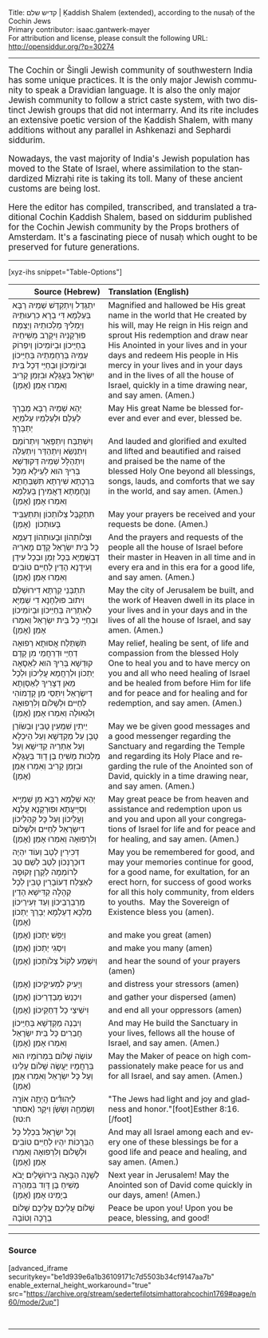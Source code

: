 <html>
<head></head>
<body>
Title: קדיש שלם | Ḳaddish Shalem (extended), according to the nusaḥ of the Cochin Jews<br />
Primary contributor: isaac.gantwerk-mayer<br />
For attribution and license, please consult the following URL: <a href="http://opensiddur.org/?p=30274">http://opensiddur.org/?p=30274</a>
<p />
<hr />

<div class="english" lang="en" style="font-size: 1.2em;">
The Cochin or Šingli Jewish community of southwestern India has some unique practices. It is the only major Jewish community to speak a Dravidian language. It is also the only major Jewish community to follow a strict caste system, with two distinct Jewish groups that did not intermarry. And its rite includes an extensive poetic version of the Ḳaddish Shalem, with many additions without any parallel in Ashkenazi and Sephardi siddurim.

Nowadays, the vast majority of India's Jewish population has moved to the State of Israel, where assimilation to the standardized Mizraḥi rite is taking its toll. Many of these ancient customs are being lost. 

Here the editor has compiled, transcribed, and translated a traditional Cochin Ḳaddish Shalem, based on siddurim published for the Cochin Jewish community by the Props brothers of Amsterdam. It's a fascinating piece of nusaḥ which ought to be preserved for future generations.
</div>

<hr />

[xyz-ihs snippet="Table-Options"]<table style="margin-left: auto; margin-right: auto;" class="draggable">
<thead><tr><th id="x" style="text-align: right;">Source (Hebrew)</th><th style="text-align: left;">Translation (English)</th></tr></thead>
<tbody>
<tr><td style="vertical-align:top;">
<div class="liturgy" lang="he">
יִתְגַּדַל וְיִתְקַדָּשׁ שְׁמֵיהּ רַבָּא 
בְּעַלְמָא דִּי בְרָא כִרְעוּתֵיהּ 
וְיַמְלִיךְ מַלְכוּתֵיהּ 
וְיַצְמַח פּוּרְקָנֵיהּ 
וִיקָרֵב מְשִׁיחֵיהּ 
בְּחַיֵּיכוֹן וּבְיוֹמֵיכוֹן 
וְיִפְרוֹק עַמֵיהּ בְּרַחְמְתֵיהּ 
בְּחַיֵּיכוֹן וּבְיוֹמֵיכוֹן 
וּבְחַיֵּי דְּכָל בֵּית יִשְׂרָאֵל 
בַּעֲגָלָא וּבִזְמַן קָרִיב 
וְאִמְרוּ אָמֵן׃‫ (אָמֵן)‬
</span></div></td>
 
<td style="vertical-align:top;">
<div class="english" lang="en">
‪Magnified‬ and hallowed be His great name 
in the world that He created by his will, 
may He reign in His reign 
and sprout His redemption 
and draw near His Anointed 
in your lives and in your days 
and redeem His people in His mercy 
in your lives and in your days 
and in the lives of all the house of Israel, 
quickly in a time drawing near, ‪
and say amen. (Amen.)‬
</div></td></tr>


<tr><td style="vertical-align:top;">
<div class="liturgy" lang="he">
יְהֵא שְׁמֵיהּ רַבָּא מְבָרַךְ 
לְעַלָם וּלְעַלְמֵיו עַלמַיָּא 
יְתְבָּרַךְ׃ 
</span></div></td>
 
<td style="vertical-align:top;">
<div class="english" lang="en">
May His great Name be blessed 
forever and ever and ever, 
blessed be. 
</div></td></tr>


<tr><td style="vertical-align:top;">
<div class="liturgy" lang="he">
וְיִשְׁתַּבַּח וְיִתְפָּאֵר 
וְיִתְרוֹמָם וְיִתְנַשֵׂא 
וְיִתְהַדַּר וְיִתְעַלֵה וְיִתְהַלָּל 
שְׁמֵיהּ דְּקוּדְשָׁא בְּרִיךְ הוּא 
לְעֵילָא מִכָּל בִּרְכָתָא שִׁירָתָא 
תִּשְׁבְּחָתָא וְנֶחָמָתָא 
דַאֲמִירָן בְּעַלְמָא 
וְאִמְרוּ אָמֵן׃‫ (אָמֵן) ‬
</span></div></td>
 
<td style="vertical-align:top;">
<div class="english" lang="en">
‪And lauded and glorified 
and exulted and lifted 
and beautified and raised and praised 
be the name of the blessed Holy One 
beyond all blessings, songs, 
lauds, and comforts 
that we say in the world, 
and say amen. (Amen.)‬
</div></td></tr>


<tr><td style="vertical-align:top;">
<div class="liturgy" lang="he">
תִּתְקַבָּל צְלוֹתְכוֹן
וְתִּתְעַבֵּיד בָּעוּתְכוֹן׃ 
(אָמֵן) 
</span></div></td>
 
<td style="vertical-align:top;">
<div class="english" lang="en">
May your prayers be received 
and your requests be done. 
(Amen.)
</div></td></tr>


<tr><td style="vertical-align:top;">
<div class="liturgy" lang="he">
‫וּצְלוֹתְהוֹן וּבָעוּתְהוֹן דְעַמָא 
כָּל בֵּית יִשְׂרָאֵל 
קָדָם מָארֵיהּ דְבִשְּׁמַיָּא 
בְּכָל זְמַן
וּבְכָל עִידַן
וְעִידָנָא הָדֵין 
לְחַיִּים טוֹבִים 
וְאִמְרוּ אָמֵן׃ (אָמֵן) ‬
</span></div></td>
 
<td style="vertical-align:top;">
<div class="english" lang="en">
And the prayers and requests of the people 
all the house of Israel 
before their master in Heaven 
in all time 
and in every era 
and in this era 
for a good life, 
‪and say amen. (Amen.)‬
</div></td></tr>


<tr><td style="vertical-align:top;">
<div class="liturgy" lang="he">
תִּתְבְּנֵי קַרְתָּא דִירוּשְׁלֵם 
וִיתוּב פּוּלְחָנָא דִי שְׁמַיָּא לְאִתְרֵיהּ 
בְּחַיֵּיכוֹן וּבְיוֹמֵיכוֹן 
וּבְחַיֵּי כָּל בֵּית יִשְׂרָאֵל 
וְאִמְרוּ אָמֵן׃‫ (אָמֵן) ‬
</span></div></td>
 
<td style="vertical-align:top;">
<div class="english" lang="en">
May the city of Jerusalem be built, 
and the work of Heaven dwell in its place 
in your lives and in your days 
and in the lives of all the house of Israel, 
and say amen. (Amen.)
</div></td></tr>


<tr><td style="vertical-align:top;">
<div class="liturgy" lang="he">
תִּשְׁתַּלַח אֲסוּתָא רְפוּאָה 
דְחַיֵּי וּדְרַחֲמֵי מִן קָדָם קוּדְשָׁא בְּרִיךְ הוּא 
לְאַסָאָה יַתְכוֹן וּלְרַחֲמָא עֲלֵיכוֹן 
וּלְכָל מַאן דְצָרִיךְ לְאַסְוָתָא דְיִשְׂרָאֵל 
וִיתַּסֵי מִן קָדָמוֹהִי 
לְחַיּים וּלְשָׁלוֹם 
וְלִרְפוּאָה וְלִגְאוּלָה 
וְאִמְרוּ אָמֵן׃‫ (אָמֵן) ‬
</span></div></td>
 
<td style="vertical-align:top;">
<div class="english" lang="en">
May relief, healing be sent, 
of life and compassion from the blessed Holy One 
to heal you and to have mercy on you 
and all who need healing of Israel 
and be healed from before Him 
for life and for peace 
and for healing and for redemption, 
and say amen. (Amen.)
</div></td></tr>


<tr><td style="vertical-align:top;">
<div class="liturgy" lang="he">
יֵיתִין שִׁמְעִין טָבִין 
וּבְשׂוֹרַן טָבָן 
עַל מַקְדְּשָׁא 
וְעַל הֵיכְלָא 
וְעַל אַתְרֵיהּ קַדִּישָׁא 
וְעַל מַלְכוּת מָשִׁיחַ בֶּן דָוִד 
בַּעֲגָּלָא וּבִזְמַן קָרִיב 
וְאִמְרוּ אָמֵן׃‫ (אָמֵן) ‬
</span></div></td>
 
<td style="vertical-align:top;">
<div class="english" lang="en">
May we be given good messages 
and a good messenger 
regarding the Sanctuary 
and regarding the Temple 
and regarding its Holy Place 
and regarding the rule of the Anointed son of David, 
quickly in a time drawing near, 
and say amen. (Amen.)
</div></td></tr>


<tr><td style="vertical-align:top;">
<div class="liturgy" lang="he">
יְהֵא שְׁלָמָא רַבָּא מִן שְׁמַיָּיא 
וְסַיְיעֲתָא וּפוּרְקָנָא עֲלָנָא וַעֲלֵיכוֹן 
וְעַל כָּל קְהַלֵיכוֹן דְיִשְׂרָאֵל 
לְחַיּים וּלְשָׁלוֹם וְלִרְפוּאָה 
וְאִמְרוּ אָמֵן׃‫ (אָמֵן) ‬
</span></div></td>
 
<td style="vertical-align:top;">
<div class="english" lang="en">
May great peace be from heaven 
and assistance and redemption upon us and you 
and upon all your congregations of Israel 
for life and for peace and for healing, 
and say amen. (Amen.)
</div></td></tr>


<tr><td style="vertical-align:top;">
<div class="liturgy" lang="he">
דְּכִירִין לְטַב 
וְעוֹד יִהְיֶה דוּכְרָנְכוֹן לְטַב 
לְשֵׁם טַב 
לְרוֹמְמָה 
לְקֶרֶן זְקוּפָה 
לְאַצְלַח דְעוֹבָרִין טָבִין 
לְכָל קְהָלָה קַדִּישָׁא הָדֵין 
מֵרַבְרְבֵיכוֹן וְעַד זְעִירֵיכוֹן‫ 
מַלְכָּא דְעַלְמָא יְבָרֵךְ יַתְכוֹן׃ 
(אָמֵן)‬
</span></div></td>
 
<td style="vertical-align:top;">
<div class="english" lang="en">
May you be remembered for good, 
and may your memories continue for good, 
for a good name, 
for exultation, 
for an erect horn, 
for success of good works 
for all this holy community, 
from elders to youths. ‬‪
May the Sovereign of Existence bless you 
(amen).‬
</div></td></tr>


<tr><td style="vertical-align:top;">
<div class="liturgy" lang="he">
וְיַפֵּשׁ יַתְכוֹן׃ 
(אָמֵן)
</span></div></td>
 
<td style="vertical-align:top;">
<div class="english" lang="en">
‪and make you great 
(amen) ‬
</div></td></tr>


<tr><td style="vertical-align:top;">
<div class="liturgy" lang="he">
וְיסַגִי יַתְכוֹן׃ 
(אָמֵן)
</span></div></td>
 
<td style="vertical-align:top;">
<div class="english" lang="en">
‪and make you many 
(amen)‬
</div></td></tr>


<tr><td style="vertical-align:top;">
<div class="liturgy" lang="he">
וְיִשְׁמַע לְקוֹל צְלוֹתְכוֹן׃ 
(אָמֵן)
</span></div></td>
 
<td style="vertical-align:top;">
<div class="english" lang="en">
‪and hear the sound of your prayers 
(amen)‬
</div></td></tr>


<tr><td style="vertical-align:top;">
<div class="liturgy" lang="he">
וְיָעִיק לִמְעִיקֵיכוֹן׃ 
(אָמֵן)
</span></div></td>
 
<td style="vertical-align:top;">
<div class="english" lang="en">
‪and distress your stressors 
(amen)‬
</div></td></tr>


<tr><td style="vertical-align:top;">
<div class="liturgy" lang="he">
וִיכַנֵשׂ מְבַדְרֵיכוֹן׃ 
(אָמֵן)
</span></div></td>
 
<td style="vertical-align:top;">
<div class="english" lang="en">
‪and gather your dispersed 
(amen)‬
</div></td></tr>


<tr><td style="vertical-align:top;">
<div class="liturgy" lang="he">
וִישֵׁיצֵי כָל דְחַקֵיכוֹן׃ 
(אָמֵן)
</span></div></td>
 
<td style="vertical-align:top;">
<div class="english" lang="en">
and end all your oppressors 
(amen) 
</div></td></tr>


<tr><td style="vertical-align:top;">
<div class="liturgy" lang="he">
וְיבְנֶה מַקְדְשָׁא בְּחַיֵּיכוֹן 
חֲבֵרִים כָּל בֵּית יִשְׂרָאֵל 
וְאִמְרוּ אָמֵן׃‫ (אָמֵן)‬
</span></div></td>
 
<td style="vertical-align:top;">
<div class="english" lang="en">
And may He build the Sanctuary in your lives, 
fellows all the house of Israel, 
and say amen. (Amen.)
</div></td></tr>


<tr><td style="vertical-align:top;">
<div class="liturgy" lang="he">
עוֹשֶׂה שָׁלוֹם בִּמְרוֹמָיו 
הוּא בְּרַחֲמָיו יַעֲשֶׂה שָׁלוֹם עָלֵינוּ 
וְעַל כָּל יִשְׂרָאֵל 
וְאִמְרוּ אָמֵן׃‫ (אָמֵן)‬
 </span></div></td>
 
<td style="vertical-align:top;">
<div class="english" lang="en">
May the Maker of peace on high 
compassionately make peace for us 
and for all Israel, 
and say amen. (Amen.)
</div></td></tr>


<tr><td style="vertical-align:top;">
<div class="liturgy" lang="he">
לַיְּהוּדִ֕ים הָֽיְתָ֥ה אוֹרָ֖ה וְשִׂמְחָ֑ה 
וְשָׂשֹׂ֖ן וִיקָֽר׃ <span class="citation">(אסתר ח:טז)</span>
</span></div></td>
 
<td style="vertical-align:top;">
<div class="english" lang="en">
"The Jews had light and joy 
and gladness and honor."[foot]Esther 8:16.[/foot]
</div></td></tr>


<tr><td style="vertical-align:top;">
<div class="liturgy" lang="he">
וְכָל יִשְׂרָאֵל 
בִּכְלַל כָּל הַבְּרָכוֹת 
יִהְיוּ לְחַיִּים טוֹבִים וּלְשָׁלוּם וְלִרְפוּאָה 
וְאִמְרוּ אָמֵן׃‫ (אָמֵן)‬
</span></div></td>
 
<td style="vertical-align:top;">
<div class="english" lang="en">
And may all Israel 
among each and every one of these blessings 
be for a good life and peace and healing, 
and say amen. (Amen.)
</div></td></tr>


<tr><td style="vertical-align:top;">
<div class="liturgy" lang="he">
לְשָׁנָה הַבָּאָה בִּירוּשָׁלַיִם׃ 
יָבֹא מָשִׁיחַ בֶּן דָּוִד בִּמְהֵרָה בְיָמֵינוּ 
אָמֵן׃‫ (אָמֵן)‬
</span></div></td>
 
<td style="vertical-align:top;">
<div class="english" lang="en">
Next year in Jerusalem! 
May the Anointed son of David come quickly in our days, 
amen!‪ (Amen.)‬
</div></td></tr>


<tr><td style="vertical-align:top;">
<div class="liturgy" lang="he">
שָׁלוֹם עֲלֵיכֶם 
עֲלֵיכֶם שָׁלוֹם 
בְרָכָה וְטוֹבָה
</span></div></td>
 
<td style="vertical-align:top;">
<div class="english" lang="en">
Peace be upon you! 
Upon you be peace, 
blessing, and good!
</div></td></tr>
</tbody></table>

<hr />

<h3>Source</h3>

[advanced_iframe securitykey="be1d939e6a1b36109171c7d5503b34cf9147aa7b" enable_external_height_workaround="true" src="https://archive.org/stream/sedertefilotsimhattorahcochin1769#page/n60/mode/2up"]

&nbsp;

<hr />

&nbsp;
</body>
</html>